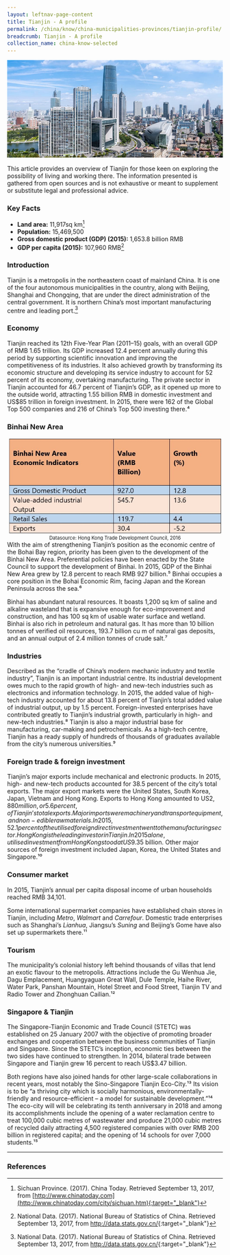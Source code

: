 ```yaml
---
layout: leftnav-page-content
title: Tianjin - A profile
permalink: /china/know/china-municipalities-provinces/tianjin-profile/
breadcrumb: Tianjin - A profile
collection_name: china-know-selected
---
```


<img src="\images\china-selected\tianjin-profile.jpg" alt="tianjin profile banner" style="width:800px;" />

This article provides an overview of Tianjin for those keen on exploring the possibility of living and working there. The information presented is gathered from open sources and is not exhaustive or meant to supplement or substitute legal and professional advice. 

### **Key Facts**

- **Land area:** 11,917sq km[^1]
- **Population:** 15,469,500
- **Gross domestic product (GDP) (2015):** 1,653.8 billion RMB
- **GDP per capita (2015):** 107,960 RMB[^2]



### **Introduction**

Tianjin is a metropolis in the northeastern coast of mainland China. It is one of the four autonomous municipalities in the country, along with Beijing, Shanghai and Chongqing, that are under the direct administration of the central government. It is northern China’s most important manufacturing centre and leading port.[^3]



### **Economy**

Tianjin reached its 12th Five-Year Plan (2011–15) goals, with an overall GDP of RMB 1.65 trillion. Its GDP increased 12.4 percent annually during this period by supporting scientific innovation and improving the competitiveness of its industries. It also achieved growth by transforming its economic structure and developing its service industry to account for 52 percent of its economy, overtaking manufacturing. The private sector in Tianjin accounted for 46.7 percent of Tianjin’s GDP, as it opened up more to the outside world, attracting 1.55 billion RMB in domestic investment and US$85 trillion in foreign investment. In 2015, there were 162 of the Global Top 500 companies and 216 of China’s Top 500 investing there.⁴



### **Binhai New Area**

<div style="width:image width px; font-size:80%; text-align:center;"><img src="\images\china-selected\tianjin-chart-1.jpg" style="width:500px;" />Datasource: Hong Kong Trade Development Council, 2016</div>
With the aim of strengthening Tianjin’s position as the economic centre of the Bohai Bay region, priority has been given to the development of the Binhai New Area. Preferential policies have been enacted by the State Council to support the development of Binhai. In 2015, GDP of the Binhai New Area grew by 12.8 percent to reach RMB 927 billion.⁵ Binhai occupies a core position in the Bohai Economic Rim, facing Japan and the Korean Peninsula across the sea.⁶

Binhai has abundant natural resources. It boasts 1,200 sq km of saline and alkaline wasteland that is expansive enough for eco-improvement and construction, and has 100 sq km of usable water surface and wetland. Binhai is also rich in petroleum and natural gas. It has more than 10 billion tonnes of verified oil resources, 193.7 billion cu m of natural gas deposits, and an annual output of 2.4 million tonnes of crude salt.⁷ 



### **Industries**

Described as the “cradle of China’s modern mechanic industry and textile industry”, Tianjin is an important industrial centre. Its industrial development owes much to the rapid growth of high- and new-tech industries such as electronics and information technology. In 2015, the added value of high-tech industry accounted for about 13.8 percent of Tianjin’s total added value of industrial output, up by 1.5 percent. Foreign-invested enterprises have contributed greatly to Tianjin’s industrial growth, particularly in high- and new-tech industries.⁸ Tianjin is also a major industrial base for manufacturing, car-making and petrochemicals. As a high-tech centre, Tianjin has a ready supply of hundreds of thousands of graduates available from the city’s numerous universities.⁹ 



### **Foreign trade & foreign investment**

Tianjin’s major exports include mechanical and electronic products. In 2015, high- and new-tech products accounted for 38.5 percent of the city’s total exports. The major export markets were the United States, South Korea, Japan, Vietnam and Hong Kong. Exports to Hong Kong amounted to US$2,880 million, or 5.6 percent, of Tianjin’s total exports. Major imports were machinery and transport equipment, and non-edible raw materials. In 2015, 52.1 percent of the utilised foreign direct investment went to the manufacturing sector. Hong Kong is the leading investor in Tianjin. In 2015 alone, utilised investment from Hong Kong stood at US$9.35 billion. Other major sources of foreign investment included Japan, Korea, the United States and Singapore.¹⁰ 



### **Consumer market**

In 2015, Tianjin’s annual per capita disposal income of urban households reached RMB 34,101.

Some international supermarket companies have established chain stores in Tianjin, including *Metro*, *Walmart* and *Carrefour*. Domestic trade enterprises such as Shanghai’s *Lianhua*, Jiangsu’s *Suning* and Beijing’s Gome have also set up supermarkets there.¹¹



### **Tourism**

The municipality’s colonial history left behind thousands of villas that lend an exotic flavour to the metropolis. Attractions include the Gu Wenhua Jie, Dagu Emplacement, Huangyaguan Great Wall, Dule Temple, Haihe River, Water Park, Panshan Mountain, Hotel Street and Food Street, Tianjin TV and Radio Tower and Zhonghuan Cailian.¹² 



### **Singapore & Tianjin**

The Singapore-Tianjin Economic and Trade Council (STETC) was established on 25 January 2007 with the objective of promoting broader exchanges and cooperation between the business communities of Tianjin and Singapore. Since the STETC’s inception, economic ties between the two sides have continued to strengthen. In 2014, bilateral trade between Singapore and Tianjin grew 16 percent to reach US$3.47 billion.

Both regions have also joined hands for other large-scale collaborations in recent years, most notably the Sino-Singapore Tianjin Eco-City.¹³ Its vision is to be “a thriving city which is socially harmonious, environmentally-friendly and resource-efficient – a model for sustainable development.”¹⁴ The eco-city will will be celebrating its tenth anniversary in 2018 and among its accomplishments include the opening of a water reclamation centre to treat 100,000 cubic metres of wastewater and produce 21,000 cubic metres of recycled daily attracting 4,500 registered companies with over RMB 200 billion in registered capital; and the opening of 14 schools for over 7,000 students.¹⁵

---
### **References**
[^1]: Sichuan Province. (2017). China Today. Retrieved September 13, 2017, from [http://www.chinatoday.com](http://www.chinatoday.com/city/sichuan.htm){:target="_blank"}

[^2]: National Data. (2017). National Bureau of Statistics of China. Retrieved September 13, 2017, from <http://data.stats.gov.cn/>{:target="_blank"}

[^3]: National Data. (2017). National Bureau of Statistics of China. Retrieved September 13, 2017, from <http://data.stats.gov.cn/>{:target="_blank"}

[^4]: National Data. (2017). National Bureau of Statistics of China. Retrieved September 13, 2017, from <http://data.stats.gov.cn/>{:target="_blank"}

[^5]: National Data. (2017). National Bureau of Statistics of China. Retrieved September 13, 2017, from <http://data.stats.gov.cn/>{:target="_blank"}

[^6]: Sichuan. (2017). Encyclopedia Britannica. Retrieved September 13, 2017, from [https://www.britannica.com](https://www.britannica.com/place/Sichuan){:target="_blank"}

[^7]: Top China provinces/municipalities by GDP in 2016. (2017, February 21). China Internet Watch. Retrieved September 13, 2017, from [https://www.chinainternetwatch.com](https://www.chinainternetwatch.com/19810/top-cities-gdp-2016/){:target="_blank"}

[^8]: Economic overview of Sichuan province. (2017). Ministry of Foreign Affairs Netherlands. Retrieved December 15, 2017, from [https://www.rvo.nl](https://www.rvo.nl/sites/default/files/2017/11/Economic-overview-Sichuan-province-China.pdf){:target="_blank"}

[^9]: Major Industries in Chengdu. (2015, October 29). Intern China. Retrieved September 13, 2017, from [https://internchina.com](https://internchina.com/major-industries-in-chengdu/){:target="_blank"}

[^10]: Chengdu retakes top spot as China’s best-performing big city. (2017, September 11). Bloomberg News. Retrieved September 13, 2017, from [https://www.bloomberg.com](https://www.bloomberg.com/news/articles/2017-09-11/chengdu-reclaims-top-spot-as-china-s-best-performing-major-city){:target="_blank"}

[^11]: Sichuan: Market Profile. (2017, February 9). Hong Kong Trade Development Council. Retrieved September 13, 2017, from [http://china-trade-research.hktdc.com](http://china-trade-research.hktdc.com/business-news/article/Facts-and-Figures/Sichuan-Market-Profile/ff/en/1/1X000000/1X06BVRO.htm){:target="_blank"}

[^12]: Sichuan: Market Profile. (2017, February 9). Hong Kong Trade Development Council. Retrieved September 13, 2017, from [http://china-trade-research.hktdc.com](http://china-trade-research.hktdc.com/business-news/article/Facts-and-Figures/Sichuan-Market-Profile/ff/en/1/1X000000/1X06BVRO.htm){:target="_blank"}

[^13]: Sichuan: Market Profile. (2017, February 9). Hong Kong Trade Development Council. Retrieved September 13, 2017, from [http://china-trade-research.hktdc.com](http://china-trade-research.hktdc.com/business-news/article/Facts-and-Figures/Sichuan-Market-Profile/ff/en/1/1X000000/1X06BVRO.htm){:target="_blank"}

[^14]: Geography. (2017). Global Sichuan. Retrieved December 15, 2017, from [http://global.tsichuan.com](http://global.tsichuan.com/home/know/about#Geography){:target="_blank"}

[^15]: Sichuan Province. (2017). China today. Retrieved September 13, 2017, from [http://www.chinatoday.com](http://www.chinatoday.com/city/sichuan.htm){:target="_blank"}

[^16]: Sichuan cuisine. (2017, February). China Highlights. Retrieved September 13, 2017, from [https://www.chinahighlights.com](https://www.chinahighlights.com/travelguide/chinese-food/chuan-cuisine.htm){:target="_blank"}

[^17]: Business Councils between Singapore and China. (2016). IE Singapore. Retrieved September 13, 2017, from [https://www.iesingapore.gov.sg](https://www.iesingapore.gov.sg/Venture-Overseas/Browse-By-Market/Asia-Pacific/China/Business-Councils){:target="_blank"}